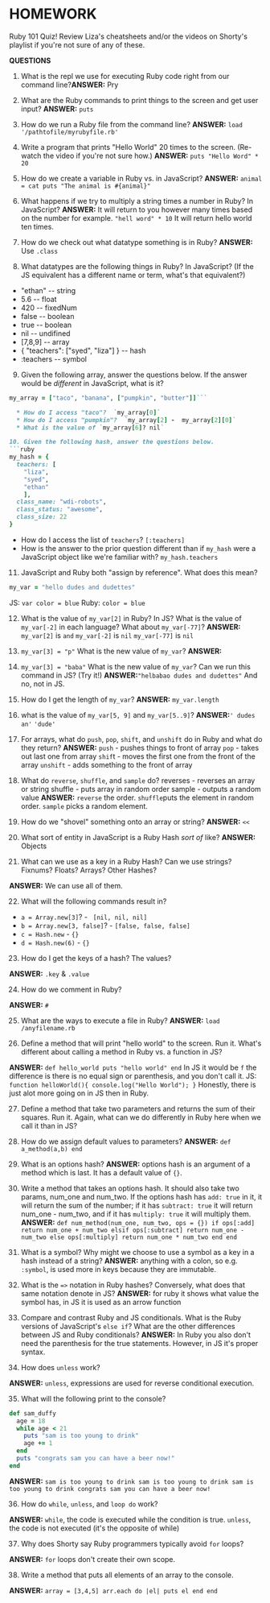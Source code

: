 # HOMEWORK
Ruby 101 Quiz! Review Liza's cheatsheets and/or the videos on Shorty's playlist if you're not sure of any of these.


**QUESTIONS**
1. What is the repl we use for executing Ruby code right from our command line?**ANSWER:** Pry

2. What are the Ruby commands to print things to the screen and get user input? **ANSWER:** `puts`

3. How do we run a Ruby file from the command line?
**ANSWER:** `load '/pathtofile/myrubyfile.rb'`

4. Write a program that prints "Hello World" 20 times to the screen. (Re-watch the video if you're not sure how.)
**ANSWER:** `puts "Hello Word" * 20`

5. How do we create a variable in Ruby vs. in JavaScript?
**ANSWER:**
`animal = cat puts "The animal is #{animal}"`

6. What happens if we try to multiply a string times a number in Ruby? In JavaScript?
**ANSWER:** It will return to you however many times based on the number for example.
`"hell word" * 10`
It will return hello world ten times.

7. How do we check out what datatype something is in Ruby?
**ANSWER:** Use `.class`

8. What datatypes are the following things in Ruby? In JavaScript? (If the JS equivalent has a different name or term, what's that equivalent?)
* "ethan" -- string
* 5.6 -- float
* 420 -- fixedNum
* false -- boolean
* true --  boolean
* nil -- undifined
* [7,8,9] -- array
* { "teachers": ["syed", "liza"] } -- hash
* :teachers -- symbol

9. Given the following array, answer the questions below. If the answer would be *different* in JavaScript, what is it?
```ruby
my_array = ["taco", "banana", ["pumpkin", "butter"]]```

  * How do I access "taco"?  `my_array[0]`
  * How do I access "pumpkin"?  `my_array[2] -  my_array[2][0]`
  * What is the value of `my_array[6]? nil`

10. Given the following hash, answer the questions below.
```ruby
my_hash = {
  teachers: [
    "liza",
    "syed",
    "ethan"
    ],
  class_name: "wdi-robots",
  class_status: "awesome",
  class_size: 22
}
```

  * How do I access the list of `teachers`? `[:teachers]`
  * How is the answer to the prior question different than if `my_hash` were a JavaScript object like we're familiar with? `my_hash.teachers`

11. JavaScript and Ruby both "assign by reference". What does this mean?
```ruby
my_var = "hello dudes and dudettes"
```
JS: `var color = blue` Ruby: `color = blue`

12. What is the value of `my_var[2]` in Ruby? In JS? What is the value of `my_var[-2]` in each language? What about `my_var[-77]`?
**ANSWER:** `my_var[2]` is `and` `my_var[-2]` is `nil` `my_var[-77]` is `nil`

13. `my_var[3] = "p"` What is the new value of `my_var`?
**ANSWER:**

14. `my_var[3] = "baba"` What is the new value of `my_var`? Can we run this command in JS? (Try it!)
**ANSWER:**`"helbabao dudes and dudettes"`
And no, not in JS.

15. How do I get the length of `my_var`?
**ANSWER:** `my_var.length`

16. what is the value of `my_var[5, 9]` and `my_var[5..9]`?
**ANSWER:**`' dudes an'` `'dude'`


17. For arrays, what do `push`, `pop`, `shift`, and `unshift` do in Ruby and what do they return?
**ANSWER:**
`push` - pushes things to front of array
`pop` - takes out last one from array
`shif`t - moves the first one from the front of the array
`unshift` - adds something to the front of array


18. What do `reverse`, `shuffle`, and `sample` do?
reverses - reverses an array or string
shuffle - puts array in random order
sample - outputs a random value
**ANSWER:** `reverse` the order. `shuffle`puts the element in random order. `sample` picks a random element.


19. How do we "shovel" something onto an array or string?
**ANSWER:** `<<`


20. What sort of entity in JavaScript is a Ruby Hash *sort of* like?
**ANSWER:** Objects

21. What can we use as a key in a Ruby Hash? Can we use strings? Fixnums? Floats? Arrays? Other Hashes?

**ANSWER:** We can use all of them.

22. What will the following commands result in?
  * `a = Array.new[3]`? - ` [nil, nil, nil]`
  * `b = Array.new[3, false]`? - `[false, false, false]`
  * `c = Hash.new` - `{}`
  * `d = Hash.new(6)` - `{}`

23. How do I get the keys of a hash? The values?

**ANSWER:** `.key` & `.value`

24. How do we comment in Ruby?

**ANSWER:** `#`

25. What are the ways to execute a file in Ruby?
**ANSWER:** `load /anyfilename.rb`

26. Define a method that will print "hello world" to the screen. Run it. What's different about calling a method in Ruby vs. a function in JS?

**ANSWER:** `def hello_world puts "hello world" end` In JS it would be `f` the difference is there is no equal sign or parenthesis, and you don't call it. JS: `function helloWorld(){
  console.log("Hello World");
  }`
  Honestly, there is just alot more going on in JS then in Ruby.

27. Define a method that take two parameters and returns the sum of their squares. Run it. Again, what can we do differently in Ruby here when we call it than in JS?

28. How do we assign default values to parameters?
**ANSWER:** `def a_method(a,b) end`

29. What is an options hash?
**ANSWER:** options hash is an argument of a method which is last. It has a default value of `{}`.

30. Write a method that takes an options hash. It should also take two params, num_one and num_two. If the options hash has `add: true` in it, it will return the sum of the number; if it has `subtract: true` it will return num_one - num_two, and if it has `multiply: true` it will multiply them.
**ANSWER:**
`def num_method(num_one, num_two, ops = {}) if ops[:add] return num_one + num_two elsif ops[:subtract] return num_one - num_two else ops[:multiply] return num_one * num_two end end`

31. What is a symbol? Why might we choose to use a symbol as a key in a hash instead of a string?
**ANSWER:** anything with a colon, so e.g. `:symbol`, is used more in keys because they are immutable.

32. What is the `=>` notation in Ruby hashes? Conversely, what does that same notation denote in JS?
**ANSWER:** for ruby it shows what value the symbol has, in JS it is used as an arrow function

33. Compare and contrast Ruby and JS conditionals. What is the Ruby versions of JavaScript's `else if`? What are the other differences between JS and Ruby conditionals?
**ANSWER:** In Ruby you also don't need the parenthesis for the true statements. However, in JS it's proper syntax.

34. How does `unless` work?

**ANSWER:** `unless`, expressions are used for reverse conditional execution.


35. What will the following print to the console?

```ruby
def sam_duffy
  age = 18
  while age < 21
    puts "sam is too young to drink"
    age += 1
  end
  puts "congrats sam you can have a beer now!"
end
```
**ANSWER:** `sam is too young to drink sam is too young to drink sam is too young to drink congrats sam you can have a beer now!`

36. How do `while`, `unless`, and `loop do` work?

**ANSWER:** `while`, the code is executed while the condition is true.
`unless`, the code is not executed (it's the opposite of while)

37. Why does Shorty say Ruby programmers typically avoid `for` loops?

**ANSWER:** `for` loops don't create their own scope.

38. Write a method that puts all elements of an array to the console.

**ANSWER:**
`array = [3,4,5] arr.each do |el| puts el end end`
